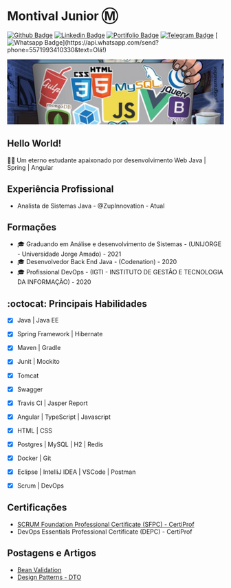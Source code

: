 # Montival Junior :m:


[![Github Badge](https://img.shields.io/badge/-Github-000?style=flat-square&logo=Github&logoColor=white&link=https://github.com/MonthAlcantara/)](https://github.com/MonthAlcantara/)
[![Linkedin Badge](https://img.shields.io/badge/-LinkedIn-blue?style=flat-square&logo=Linkedin&logoColor=white&link=https://www.linkedin.com/in/montivaljunior/)](https://www.linkedin.com/in/montivaljunior/)
[![Portifolio Badge](https://img.shields.io/badge/Portfolio-Page-black?style=flat-square&link=https://monthalcantara.github.io/)](https://monthalcantara.github.io/)
[![Telegram Badge](https://img.shields.io/badge/-Telegram-1ca0f1?style=flat-square&labelColor=1ca0f1&logo=telegram&logoColor=white&link=https://t.me/monthalcantara)](https://t.me/monthalcantara)
[![Whatsapp Badge](https://img.shields.io/badge/-Whatsapp-4CA143?style=flat-square&labelColor=4CA143&logo=whatsapp&logoColor=white&link=https://api.whatsapp.com/send?phone=5571993410330&text=Olá!)](https://api.whatsapp.com/send?phone=5571993410330&text=Olá!)

![Imagem_capa](https://github.com/MonthAlcantara/MonthAlcantara/blob/master/github.jpg)

## Hello World!
:man_technologist: Um eterno estudante apaixonado por desenvolvimento Web Java | Spring | Angular

## Experiência Profissional
- Analista de Sistemas Java - @ZupInnovation - Atual

## Formações
- 🎓 Graduando em Análise e desenvolvimento de Sistemas - (UNIJORGE - Universidade Jorge Amado) - 2021
- 🎓 Desenvolvedor Back End Java - (Codenation) - 2020
- 🎓 Profissional DevOps - (IGTI - INSTITUTO DE GESTÃO E TECNOLOGIA DA INFORMAÇÃO) - 2020


## :octocat:  Principais Habilidades
- [x] Java | Java EE
- [x] Spring Framework | Hibernate 
- [x] Maven | Gradle
- [x] Junit | Mockito 
- [x] Tomcat 
- [x] Swagger 
- [x] Travis CI | Jasper Report
- [x] Angular | TypeScript | Javascript
- [x] HTML | CSS
- [x] Postgres | MySQL | H2 | Redis
- [x] Docker | Git
- [x] Eclipse | IntelliJ IDEA | VSCode | Postman 
- [x] Scrum | DevOps


## Certificações
- [SCRUM Foundation Professional Certificate (SFPC) - CertiProf
](https://cmkr.co/pdf/downloads/?certificate_id=45000&sid=44542106&nrg_id=657511&test_id=1112700&aid=4238890&utype=SD&cert_token=22818f6a07396820d4cf7456d8753448&tprtoken=TAXC)
- DevOps Essentials Professional Certificate (DEPC) - CertiProf 


## Postagens e Artigos
- [Bean Validation](https://javabahia.github.io//jsr-303-bean-validation-algumas-anotacoes/)
- [Design Patterns - DTO](https://javabahia.github.io/falando-sobre-dto/)

